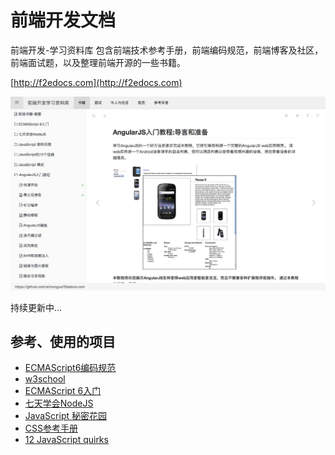 # 前端开发文档
前端开发-学习资料库 
包含前端技术参考手册，前端编码规范，前端博客及社区，前端面试题，以及整理前端开源的一些书籍。

[http://f2edocs.com](http://f2edocs.com)

![Pagurian](demo.png)

持续更新中...

## 参考、使用的项目
- [ECMAScript6编码规范](https://github.com/gf-rd/es6-coding-style)
- [w3school](http://www.w3school.com.cn/index.html)
- [ECMAScript 6入门](https://github.com/ruanyf/es6tutorial/)
- [七天学会NodeJS](https://github.com/nqdeng/7-days-nodejs)
- [JavaScript 秘密花园](https://github.com/BonsaiDen/JavaScript-Garden)
- [CSS参考手册](https://github.com/doyoe/css-handbook)
- [12 JavaScript quirks](http://www.2ality.com/2013/04/12quirks.html)
